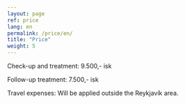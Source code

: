 ```yaml
---
layout: page
ref: price
lang: en
permalink: /price/en/
title: "Price"
weight: 5
---
```


Check-up and treatment: 9.500,- isk

Follow-up treatment: 7.500,- isk

Travel expenses: Will be applied outside the Reykjavík area.
